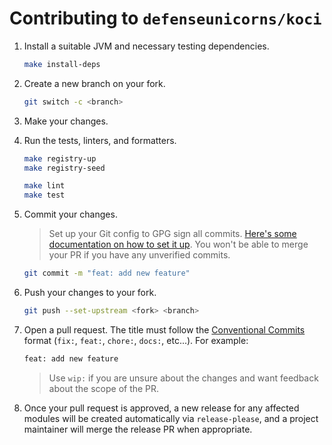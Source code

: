 # Contributing to `defenseunicorns/koci`

1. Install a suitable JVM and necessary testing dependencies.

   ```bash
   make install-deps
   ```

2. Create a new branch on your fork.

    ```bash
    git switch -c <branch>
    ```

3. Make your changes.

4. Run the tests, linters, and formatters.

    ```bash
    make registry-up
    make registry-seed

    make lint
    make test
    ```

5. Commit your changes.

    > Set up your Git config to GPG sign all commits. [Here's some documentation on how to set it up](https://docs.github.com/en/authentication/managing-commit-signature-verification/signing-commits). You won't be able to merge your PR if you have any unverified commits.

    ```bash
    git commit -m "feat: add new feature"
    ```

6. Push your changes to your fork.

    ```bash
    git push --set-upstream <fork> <branch>
    ```

7. Open a pull request. The title must follow the [Conventional Commits](https://www.conventionalcommits.org/en/v1.0.0/) format (`fix:`, `feat:`, `chore:`, `docs:`, etc...). For example:

    ```bash
    feat: add new feature
    ```

    > Use `wip:` if you are unsure about the changes and want feedback about the scope of the PR.

8. Once your pull request is approved, a new release for any affected modules will be created automatically via `release-please`, and a project maintainer will merge the release PR when appropriate.
